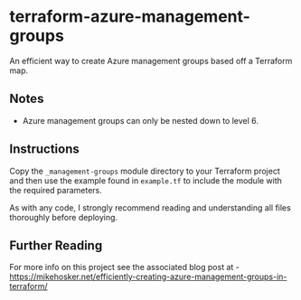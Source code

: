 # terraform-azure-management-groups
An efficient way to create Azure management groups based off a Terraform map.

## Notes

- Azure management groups can only be nested down to level 6.

## Instructions
Copy the `_management-groups` module directory to your Terraform project and then use the example found in `example.tf` to include the module with the required parameters.

As with any code, I strongly recommend reading and understanding all files thoroughly before deploying.

## Further Reading
For more info on this project see the associated blog post at - https://mikehosker.net/efficiently-creating-azure-management-groups-in-terraform/